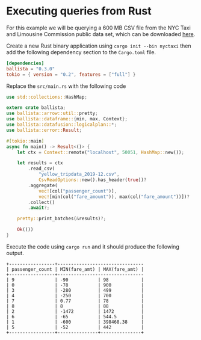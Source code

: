 # Executing queries from Rust

For this example we will be querying a 600 MB CSV file from the NYC Taxi and Limousine Commission public data set, which 
can be downloaded [here](https://nyc-tlc.s3.amazonaws.com/trip+data/yellow_tripdata_2019-12.csv).

Create a new Rust binary application using `cargo init --bin nyctaxi` then add the following dependency section to the 
`Cargo.toml` file.

```toml
[dependencies]
ballista = "0.3.0"
tokio = { version = "0.2", features = ["full"] }
```

Replace the `src/main.rs` with the following code

```rust
use std::collections::HashMap;

extern crate ballista;
use ballista::arrow::util::pretty;
use ballista::dataframe::{min, max, Context};
use ballista::datafusion::logicalplan::*;
use ballista::error::Result;

#[tokio::main]
async fn main() -> Result<()> {
    let ctx = Context::remote("localhost", 50051, HashMap::new());

    let results = ctx
        .read_csv(
            "yellow_tripdata_2019-12.csv", 
            CsvReadOptions::new().has_header(true))?
        .aggregate(
            vec![col("passenger_count")], 
            vec![min(col("fare_amount")), max(col("fare_amount"))])?
        .collect()
        .await?;

    pretty::print_batches(&results)?;

    Ok(())
}
```

Execute the code using `cargo run` and it should produce the following output.

```
+-----------------+--------------------------------
| passenger_count | MIN(fare_amt) | MAX(fare_amt) |
+-----------------+--------------------------------
| 9               | -90           | 98            |
| 0               | -78           | 900           |
| 3               | -280          | 499           |
| 4               | -250          | 700           |
| 7               | 0.77          | 78            |
| 8               | 8             | 88            |
| 2               | -1472         | 1472          |
| 6               | -65           | 544.5         |
| 1               | -600          | 398468.38     |
| 5               | -52           | 442           |
+-----------------+---------------+---------------+
```


